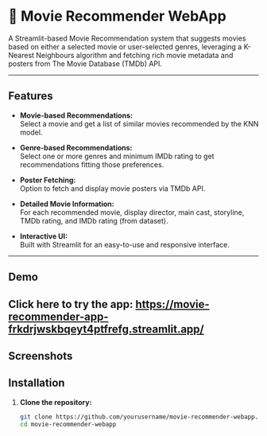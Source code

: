 # 🍿 Movie Recommender WebApp

A Streamlit-based Movie Recommendation system that suggests movies based on either a selected movie or user-selected genres, leveraging a K-Nearest Neighbours algorithm and fetching rich movie metadata and posters from The Movie Database (TMDb) API.

---

## Features

- **Movie-based Recommendations:**  
  Select a movie and get a list of similar movies recommended by the KNN model.

- **Genre-based Recommendations:**  
  Select one or more genres and minimum IMDb rating to get recommendations fitting those preferences.

- **Poster Fetching:**  
  Option to fetch and display movie posters via TMDb API.

- **Detailed Movie Information:**  
  For each recommended movie, display director, main cast, storyline, TMDb rating, and IMDb rating (from dataset).

- **Interactive UI:**  
  Built with Streamlit for an easy-to-use and responsive interface.

---

## Demo

Click here to try the app: https://movie-recommender-app-frkdrjwskbqeyt4ptfrefg.streamlit.app/
---

## Screenshots


## Installation

1. **Clone the repository:**

   ```bash
   git clone https://github.com/yourusername/movie-recommender-webapp.git
   cd movie-recommender-webapp

